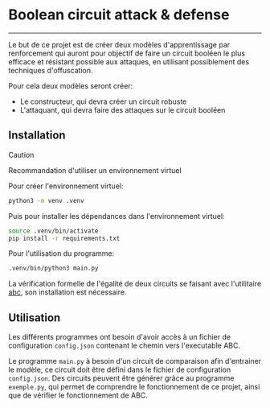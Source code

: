 # Boolean circuit attack & defense
---

Le but de ce projet est de créer deux modèles d'apprentissage par renforcement
qui auront pour objectif de faire un circuit booléen le plus efficace et
résistant possible aux attaques, en utilisant possiblement des techniques
d'offuscation.

Pour cela deux modèles seront créer:
- Le constructeur, qui devra créer un circuit robuste
- L'attaquant, qui devra faire des attaques sur le circuit booléen

## Installation

> [!CAUTION]
> Recommandation d'utiliser un environnement virtuel

Pour créer l'environnement virtuel:

```bash
python3 -m venv .venv
```

Puis pour installer les dépendances dans l'environnement virtuel:

```bash
source .venv/bin/activate
pip install -r requirements.txt
```

Pour l'utilisation du programme:

```bash
.venv/bin/python3 main.py
```

La vérification formelle de l'égalité de deux circuits se faisant avec l'utilitaire
[abc](https://github.com/berkeley-abc/abc), son installation est nécessaire.

## Utilisation

Les différents programmes ont besoin d'avoir accès à un fichier de configuration
`config.json` contenant le chemin vers l'executable ABC.

Le programme `main.py` à besoin d'un circuit de comparaison afin d'entrainer le
modèle, ce circuit doit être défini dans le fichier de configuration
`config.json`. Des circuits peuvent être générer grâce au programme
`exemple.py`, qui permet de comprendre le fonctionnement de ce projet, ainsi que
de vérifier le fonctionnement de ABC.
